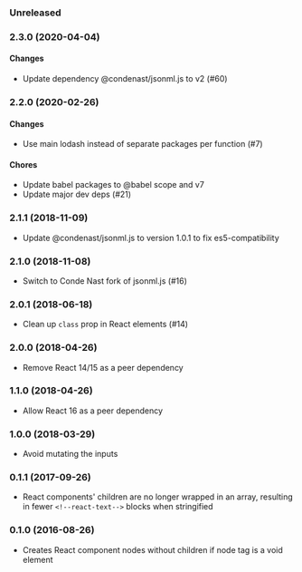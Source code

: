 ### Unreleased

### 2.3.0 (2020-04-04)
#### Changes
* Update dependency @condenast/jsonml.js to v2 (#60)

### 2.2.0 (2020-02-26)
#### Changes
* Use main lodash instead of separate packages per function (#7)

#### Chores
* Update babel packages to @babel scope and v7
* Update major dev deps (#21)

### 2.1.1 (2018-11-09)

* Update @condenast/jsonml.js to version 1.0.1 to fix es5-compatibility

### 2.1.0 (2018-11-08)

* Switch to Conde Nast fork of jsonml.js (#16)

### 2.0.1 (2018-06-18)

* Clean up `class` prop in React elements (#14)

### 2.0.0 (2018-04-26)

* Remove React 14/15 as a peer dependency

### 1.1.0 (2018-04-26)

* Allow React 16 as a peer dependency

### 1.0.0 (2018-03-29)

* Avoid mutating the inputs

### 0.1.1 (2017-09-26)

* React components' children are no longer wrapped in an array,
  resulting in fewer `<!--react-text-->` blocks when stringified

### 0.1.0 (2016-08-26)

* Creates React component nodes without children if node tag is a void element

